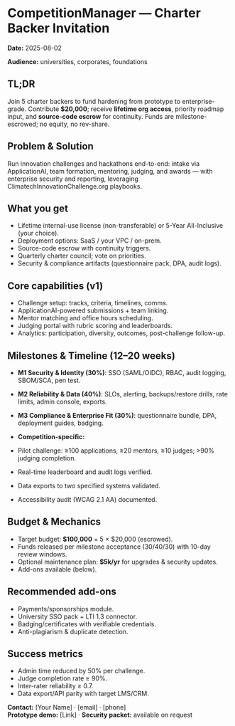 # CompetitionManager — Charter Backer Invitation
**Date:** 2025-08-02

**Audience:** universities, corporates, foundations

## TL;DR
Join 5 charter backers to fund hardening from prototype to enterprise-grade. Contribute **$20,000**; receive **lifetime org access**, priority roadmap input, and **source-code escrow** for continuity. Funds are milestone-escrowed; no equity, no rev-share.

## Problem & Solution
Run innovation challenges and hackathons end-to-end: intake via ApplicationAI, team formation, mentoring, judging, and awards — with enterprise security and reporting, leveraging ClimatechInnovationChallenge.org playbooks.

## What you get
- Lifetime internal-use license (non-transferable) or 5-Year All-Inclusive (your choice).
- Deployment options: SaaS / your VPC / on-prem.
- Source-code escrow with continuity triggers.
- Quarterly charter council; vote on priorities.
- Security & compliance artifacts (questionnaire pack, DPA, audit logs).

## Core capabilities (v1)
- Challenge setup: tracks, criteria, timelines, comms.
- ApplicationAI-powered submissions + team linking.
- Mentor matching and office hours scheduling.
- Judging portal with rubric scoring and leaderboards.
- Analytics: participation, diversity, outcomes, post-challenge follow-up.

## Milestones & Timeline (12–20 weeks)
- **M1 Security & Identity (30%)**: SSO (SAML/OIDC), RBAC, audit logging, SBOM/SCA, pen test.
- **M2 Reliability & Data (40%)**: SLOs, alerting, backups/restore drills, rate limits, admin console, exports.
- **M3 Compliance & Enterprise Fit (30%)**: questionnaire bundle, DPA, deployment guides, badging.

- **Competition-specific:**
- Pilot challenge: ≥100 applications, ≥20 mentors, ≥10 judges; >90% judging completion.
- Real-time leaderboard and audit logs verified.
- Data exports to two specified systems validated.
- Accessibility audit (WCAG 2.1 AA) documented.

## Budget & Mechanics
- Target budget: **$100,000** = 5 × $20,000 (escrowed).
- Funds released per milestone acceptance (30/40/30) with 10-day review windows.
- Optional maintenance plan: **$5k/yr** for upgrades & security updates.
- Add-ons available (below).

## Recommended add-ons
- Payments/sponsorships module.
- University SSO pack + LTI 1.3 connector.
- Badging/certificates with verifiable credentials.
- Anti-plagiarism & duplicate detection.

## Success metrics
- Admin time reduced by 50% per challenge.
- Judge completion rate ≥ 90%.
- Inter-rater reliability ≥ 0.7.
- Data export/API parity with target LMS/CRM.

**Contact:** [Your Name] · [email] · [phone]  
**Prototype demo:** [Link] · **Security packet:** available on request
